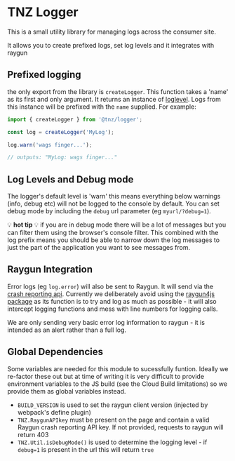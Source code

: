 # TNZ Logger

This is a small utility library for managing logs across the consumer site.

It allows you to create prefixed logs, set log levels and it integrates with raygun

## Prefixed logging

the only export from the library is `createLogger`. This function takes a 'name' as its first and only argument. It returns an instance of [loglevel](https://github.com/pimterry/loglevel). Logs from this instance will be prefixed with the `name` supplied. For example:

```Javascript
import { createLogger } from '@tnz/logger';

const log = createLogger('MyLog');

log.warn('wags finger...');

// outputs: "MyLog: wags finger..."
```

## Log Levels and Debug mode

The logger's default level is 'warn' this means everything below warnings (info, debug etc) will not be logged to the console by default. You can set debug mode by including the `debug` url parameter (eg `myurl/?debug=1`).

💡 **hot tip** 💡 if you are in debug mode there will be a lot of messages but you can filter them using the browser's console filter. This combined with the log prefix means you should be able to narrow down the log messages to just the part of the application you want to see messages from.

## Raygun Integration

Error logs (eg `log.error`) will also be sent to Raygun. It will send via the [crash reporting api](https://raygun.com/documentation/product-guides/crash-reporting/api/). Currently we deliberately avoid using the [raygun4js package](https://github.com/MindscapeHQ/raygun4js) as its function is to try and log as much as possible - it will also intercept logging functions and mess with line numbers for logging calls.

We are only sending very basic error log information to raygun - it is intended as an alert rather than a full log.

## Global Dependencies

Some variables are needed for this module to sucessfully funtion. Ideally we re-factor these out but at time of writing it is very difficult to provide environment variables to the JS build (see the Cloud Build limitations) so we provide them as global variables instead.

- `BUILD_VERSION` is used to set the raygun client version (injected by webpack's define plugin)
- `TNZ.RaygunAPIkey` must be present on the page and contain a valid Raygun crash reporting API key. If not provided, requests to raygun will return 403
- `TNZ.Util.isDebugMode()` is used to determine the logging level - if `debug=1` is present in the url this will return `true`
